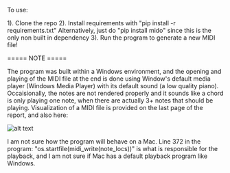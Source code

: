 To use:

1). Clone the repo
2). Install requirements with "pip install -r requirements.txt" 
    Alternatively, just do "pip install mido" since this is the only non built in dependency
3). Run the program to generate a new MIDI file!

===== NOTE =====

The program was built within a Windows environment, and the opening and playing of the MIDI file at the end is done using Window's default
media player (Windows Media Player) with its default sound (a low quality piano). Occaisionally, the notes are not rendered
properly and it sounds like a chord is only playing one note, when there are actually 3+ notes that should be playing. Visualization of a MIDI
file is provided on the last page of the report, and also here: 

![alt text]([http://url/to/img.png](https://imgur.com/a/yL6k4UR))


I am not sure how the program will behave on a Mac. Line 372 in the program: "os.startfile(midi_write(note_locs))" is what is responsible for the playback,
and I am not sure if Mac has a default playback program like Windows. 
